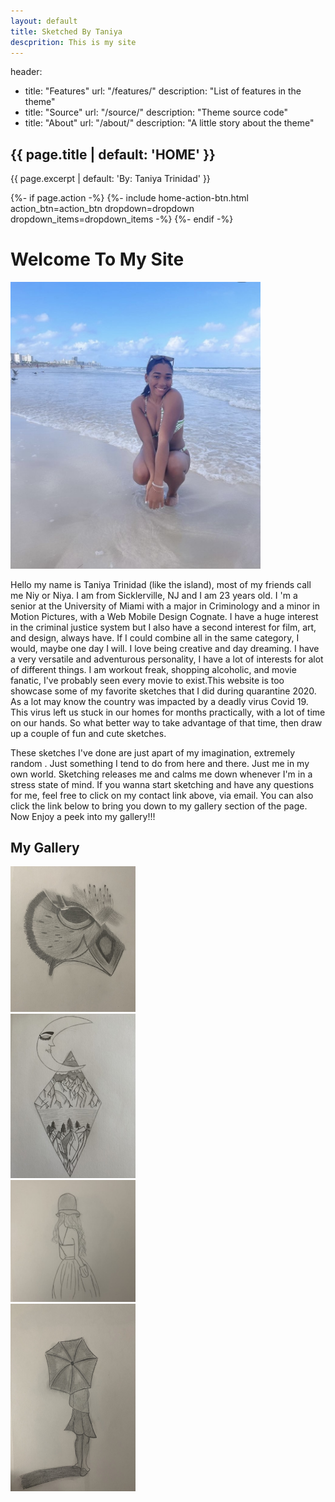 ```yaml
---
layout: default 
title: Sketched By Taniya 
descprition: This is my site 
---
```

header:
  - title: "Features"
    url: "/features/"
    description: "List of features in the theme"
  - title: "Source"
    url: "/source/"
    description: "Theme source code"
  - title: "About"
    url: "/about/"
    description: "A little story about the theme"

<div class="home-page">
  <!-- home page header -->
  <section class="home-page-header">
    <div class="container text-center">
      <h1 class="animated fadeInDownBig">{{ page.title | default: 'HOME' }}</h1>
      <p class="lead">{{ page.excerpt | default: 'By: Taniya Trinidad' }}</p>
      {%- if page.action -%}
        {%- include home-action-btn.html action_btn=action_btn dropdown=dropdown dropdown_items=dropdown_items -%}
      {%- endif -%}
    </div>
  </section>
<head>
<title> Sketched By Taniya </title>
</head>
<body>
  <div class="container mt-2 mb-2">
    <div class="row">
      <div class="col-sm">
        <h1>Welcome To My Site</h1>
      </div>
    </div>
    <div class="row">
    <img src="aniya.jpeg" alt="Me" Width="400px"/>
      <div class="col-6 col-s-8">
        <p> Hello my name is Taniya Trinidad (like the island), most of my friends call me Niy or Niya. I am from Sicklerville, NJ and I am 23 years old. I 'm a senior at the University of Miami with a major in Criminology and a minor in Motion Pictures, with a Web Mobile Design Cognate. I have a huge interest in the criminal justice system but I also have a second interest for film, art, and design, always have. If I could combine all in the same category, I would, maybe one day I will. I love being creative and day dreaming. I have a very versatile and adventurous personality, I have a lot of interests for alot of different things. I am workout freak, shopping alcoholic, and movie fanatic, I've probably seen every movie to exist.This website is too showcase some of my favorite sketches that I did during quarantine 2020. As a lot may know the country was impacted by a deadly virus Covid 19. This virus left us stuck in our homes for months practically, with a lot of time on our hands. So what better way to take advantage of that time, then draw up a couple of fun and cute sketches.</p>
      </div>
    </div>
  </div>
    <div class="col-3 col-s-11 hidden">
        <p>These sketches I've done are just apart of my imagination, extremely random . Just something I tend to do from here and there. Just me in my own world. Sketching releases me and calms me down whenever I'm in a stress state of mind. If you wanna start sketching and have any questions for me, feel free to click on my contact link above, via email. You can also click the link below to bring you down to my gallery section of the page.
        Now Enjoy a peek into my gallery!!!</p>

<h2>My Gallery</h2>
    <div class="col">
    <div class="col-3 col-s-8">
    <img src="Owl.jpeg" alt="bird" width="200px" />
      </div>
      <div class="col-3 col-s-8">
        <img src="Moon.jpeg" alt="sky" width="200px" />
      </div>
      <div class="col-3 col-s-8">
        <img src="Girl.jpeg" alt="female" width="200px" />
      </div>
      <div class="col-3 col-s-8">
        <img src="Umbrella.jpeg" alt="artist" width="200px" height="300px"/>
      </div>
  </body>
  </div>
  


